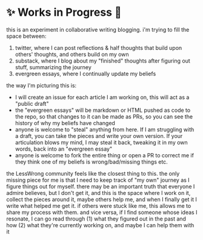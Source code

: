 # ✨ Works in Progress 🌈

this is an experiment in collaborative writing blogging. i'm trying to fill the space between:

1. twitter, where I can post reflections & half thoughts that build upon others' thoughts, and others build on my own
2. substack, where I blog about my "finished" thoughts after figuring out stuff, summarizing the journey
3. evergreen essays, where I continually update my beliefs

the way I'm picturing this is:

- I will create an issue for each article I am working on, this will act as a "public draft"
- the "evergreen essays" will be markdown or HTML pushed as code to the repo, so that changes to it can be made as PRs, so you can see the history of why my beliefs have changed
- anyone is welcome to "steal" anything from here. If I am struggling with a draft, you can take the pieces and write your own version. If your articulation blows my mind, I may steal it back, tweaking it in my own words, back into an "evergreen essay"
- anyone is welcome to fork the entire thing or open a PR to correct me if they think one of my beliefs is wrong/bad/missing things etc.

the LessWrong community feels like the closest thing to this. the only missing piece for me is that I need to keep track of "my own" journey as I figure things out for myself. there may be an important truth that everyone I admire believes, but I don't get it, and this is the space where I work on it, collect the pieces around it, maybe others help me, and when I finally get it I write what helped me get it. if others were stuck like me, this allows me to share my process with them. and vice versa, if I find someone whose ideas I resonate, I can go read through (1) what they figured out in the past and how (2) what they're currently working on, and maybe I can help them with it
